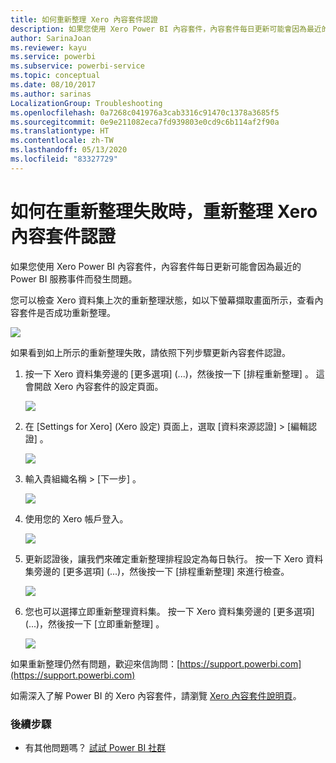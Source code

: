 ```yaml
---
title: 如何重新整理 Xero 內容套件認證
description: 如果您使用 Xero Power BI 內容套件，內容套件每日更新可能會因為最近的 Power BI 服務事件而發生問題。
author: SarinaJoan
ms.reviewer: kayu
ms.service: powerbi
ms.subservice: powerbi-service
ms.topic: conceptual
ms.date: 08/10/2017
ms.author: sarinas
LocalizationGroup: Troubleshooting
ms.openlocfilehash: 0a7268c041976a3cab3316c91470c1378a3685f5
ms.sourcegitcommit: 0e9e211082eca7fd939803e0cd9c6b114af2f90a
ms.translationtype: HT
ms.contentlocale: zh-TW
ms.lasthandoff: 05/13/2020
ms.locfileid: "83327729"
---
```

# <a name="how-to-refresh-your-xero-content-pack-credentials-if-refresh-failed"></a>如何在重新整理失敗時，重新整理 Xero 內容套件認證
如果您使用 Xero Power BI 內容套件，內容套件每日更新可能會因為最近的 Power BI 服務事件而發生問題。

您可以檢查 Xero 資料集上次的重新整理狀態，如以下螢幕擷取畫面所示，查看內容套件是否成功重新整理。

![](media/service-refresh-xero-credentials/powerbi-xero-refresh-failed.png)

如果看到如上所示的重新整理失敗，請依照下列步驟更新內容套件認證。

1. 按一下 Xero 資料集旁邊的 [更多選項]  (...)，然後按一下 [排程重新整理]  。 這會開啟 Xero 內容套件的設定頁面。
   
    ![](media/service-refresh-xero-credentials/powerbi-xero-schedule-refresh.png)
2. 在 [Settings for Xero] \(Xero 設定)  頁面上，選取 [資料來源認證]   > [編輯認證]  。
   
    ![](media/service-refresh-xero-credentials/powerbi-xero-settings-page.png)
3. 輸入貴組織名稱 > [下一步]  。
   
    ![](media/service-refresh-xero-credentials/powerbi-xero-configure.png)
4. 使用您的 Xero 帳戶登入。
   
    ![](media/service-refresh-xero-credentials/powerbi-xero-welcome.png)
5. 更新認證後，讓我們來確定重新整理排程設定為每日執行。 按一下 Xero 資料集旁邊的 [更多選項]  (...)，然後按一下 [排程重新整理]  來進行檢查。
   
    ![](media/service-refresh-xero-credentials/powerbi-xero-refresh-schedule.png)
6. 您也可以選擇立即重新整理資料集。 按一下 Xero 資料集旁邊的 [更多選項]  (...)，然後按一下 [立即重新整理]  。
   
    ![](media/service-refresh-xero-credentials/powerbi-xero-refresh-now.png)

如果重新整理仍然有問題，歡迎來信詢問：[https://support.powerbi.com](https://support.powerbi.com) 

如需深入了解 Power BI 的 Xero 內容套件，請瀏覽 [Xero 內容套件說明頁](service-connect-to-xero.md)。

### <a name="next-steps"></a>後續步驟
* 有其他問題嗎？ [試試 Power BI 社群](https://community.powerbi.com/)

